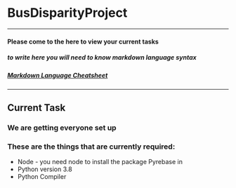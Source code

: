# **BusDisparityProject**
---
#### Please come to the here to view your current tasks
##### to write here you will need to know markdown language syntax
##### [Markdown Language Cheatsheet](https://www.markdownguide.org/cheat-sheet/)
---
## Current Task
### We are getting everyone set up
### These are the things that are currently required:

- Node - you need node to install the package Pyrebase in 
- Python version 3.8
- Python Compiler
